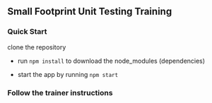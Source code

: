 ## Small Footprint Unit Testing Training

### Quick Start
clone the repository

* run `npm install` to download the node_modules (dependencies)

* start the app by running `npm start`

### Follow the trainer instructions
